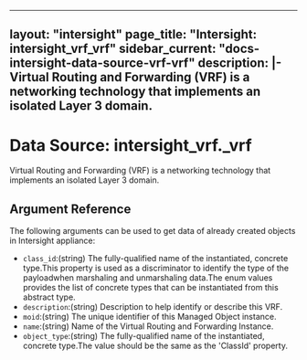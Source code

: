 
---
layout: "intersight"
page_title: "Intersight: intersight_vrf_vrf"
sidebar_current: "docs-intersight-data-source-vrf-vrf"
description: |-
Virtual Routing and Forwarding (VRF) is a networking technology that implements an isolated Layer 3 domain.
---

# Data Source: intersight_vrf._vrf
Virtual Routing and Forwarding (VRF) is a networking technology that implements an isolated Layer 3 domain.
## Argument Reference
The following arguments can be used to get data of already created objects in Intersight appliance:
* `class_id`:(string) The fully-qualified name of the instantiated, concrete type.This property is used as a discriminator to identify the type of the payloadwhen marshaling and unmarshaling data.The enum values provides the list of concrete types that can be instantiated from this abstract type. 
* `description`:(string) Description to help identify or describe this VRF. 
* `moid`:(string) The unique identifier of this Managed Object instance. 
* `name`:(string) Name of the Virtual Routing and Forwarding Instance. 
* `object_type`:(string) The fully-qualified name of the instantiated, concrete type.The value should be the same as the 'ClassId' property. 
